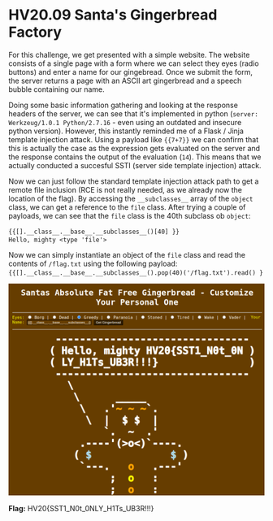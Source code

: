 # HV20.09 Santa's Gingerbread Factory

For this challenge, we get presented with a simple website. The website consists of a single page with a form where we can select they eyes (radio buttons) and enter a name for our gingebread. Once we submit the form, the server returns a page with an ASCII art gingerbread and a speech bubble containing our name.

Doing some basic information gathering and looking at the response headers of the server, we can see that it's implemented in python (`server: Werkzeug/1.0.1 Python/2.7.16` - even using an outdated and insecure python version). However, this instantly reminded me of a Flask / Jinja template injection attack. Using a payload like `{{7+7}}` we can confirm that this is actually the case as the expression gets evaluated on the server and the response contains the output of the evaluation (`14`). This means that we actually conducted a succesful SSTI (server side template injection) attack.

Now we can just follow the standard template injection attack path to get a remote file inclusion (RCE is not really needed, as we already now the location of the flag). By accessing the `__subclasses__` array of the `object` class, we can get a reference to the `file` class. After trying a couple of payloads, we can see that the `file` class is the 40th subclass ob `object`:

```
{{[].__class__.__base__.__subclasses__()[40] }}
Hello, mighty <type 'file'>
```

Now we can simply instantiate an object of the `file` class and read the contents of `/flag.txt` using the following payload: `{{[].__class__.__base__.__subclasses__().pop(40)('/flag.txt').read() }`

![Solution](./solution.png)

**Flag:** HV20{SST1_N0t_0NLY_H1Ts_UB3R!!!}
